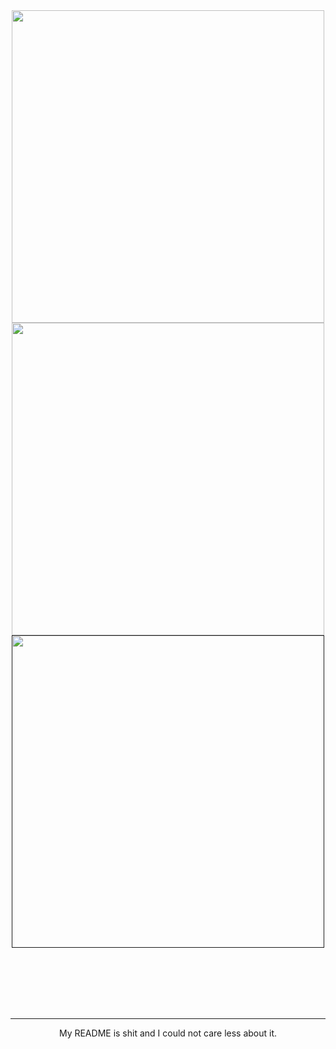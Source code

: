 <div align="center">
  <a href="https://discord.com/users/754965470888722484">
    <img src="https://lanyard-profile-readme.vercel.app/api/754965470888722484?bg=121212" width="500" align="center">
  </a>
  <br>
  <a href="#">
    <img src="https://github-readme-stats.vercel.app/api?username=lazylllama&show_icons=true&theme=transparent&border_radius=8&hide_border=true&bg_color=30,d600f2,00bef2&title_color=fff&text_color=fff" align="center" width="500">
  </a>
  <br>
  <a href="">
    <img src="https://github-readme-stats.vercel.app/api/wakatime?username=U07F2QA059B&api_domain=waka.hackclub.com&theme=transparent&border_radius=8&hide_border=true&bg_color=30,d600f2,00bef2&title_color=fff&text_color=fff&custom_title=Hackatime%20Week%20Stats&layout=compact" align="center" width="500">
  </a>
</div>

<br><br><br><br><br>

<hr>

<p align="center">
  My README is shit and I could not care less about it.
</p>
